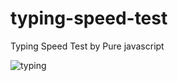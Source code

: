 # typing-speed-test

Typing Speed Test by Pure javascript

![typing](https://i.im.ge/2022/07/10/uvXXKP.png)
